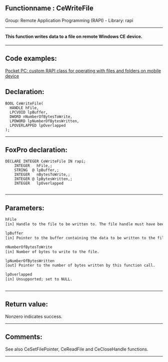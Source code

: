 <link rel="stylesheet" type="text/css" href="../../css/win32api.css">  
<link rel="stylesheet" href="https://cdnjs.cloudflare.com/ajax/libs/font-awesome/4.7.0/css/font-awesome.min.css">

## Functionname : CeWriteFile
Group: Remote Application Programming (RAPI) - Library: rapi    
***  


#### This function writes data to a file on remote Windows CE device.
***  


## Code examples:
[Pocket PC: custom RAPI class for operating with files and folders on mobile device](../../samples/sample_448.md)  

## Declaration:
```foxpro  
BOOL CeWriteFile(
  HANDLE hFile,
  LPCVOID lpBuffer,
  DWORD nNumberOfBytesToWrite,
  LPDWORD lpNumberOfBytesWritten,
  LPOVERLAPPED lpOverlapped
);  
```  
***  


## FoxPro declaration:
```foxpro  
DECLARE INTEGER CeWriteFile IN rapi;
	INTEGER   hFile,;
	STRING  @ lpBuffer,;
	INTEGER   nBytesToWrite,;
	INTEGER @ lpBytesWritten,;
	INTEGER   lpOverlapped
  
```  
***  


## Parameters:
```txt  
hFile
[in] Handle to the file to be written to. The file handle must have been created with GENERIC_WRITE access to the file.

lpBuffer
[in] Pointer to the buffer containing the data to be written to the file.

nNumberOfBytesToWrite
[in] Number of bytes to write to the file.

lpNumberOfBytesWritten
[out] Pointer to the number of bytes written by this function call.

lpOverlapped
[in] Unsupported; set to NULL.
  
```  
***  


## Return value:
Nonzero indicates success.  
***  


## Comments:
See also CeSetFilePointer, CeReadFile and CeCloseHandle functions.  
  
***  

